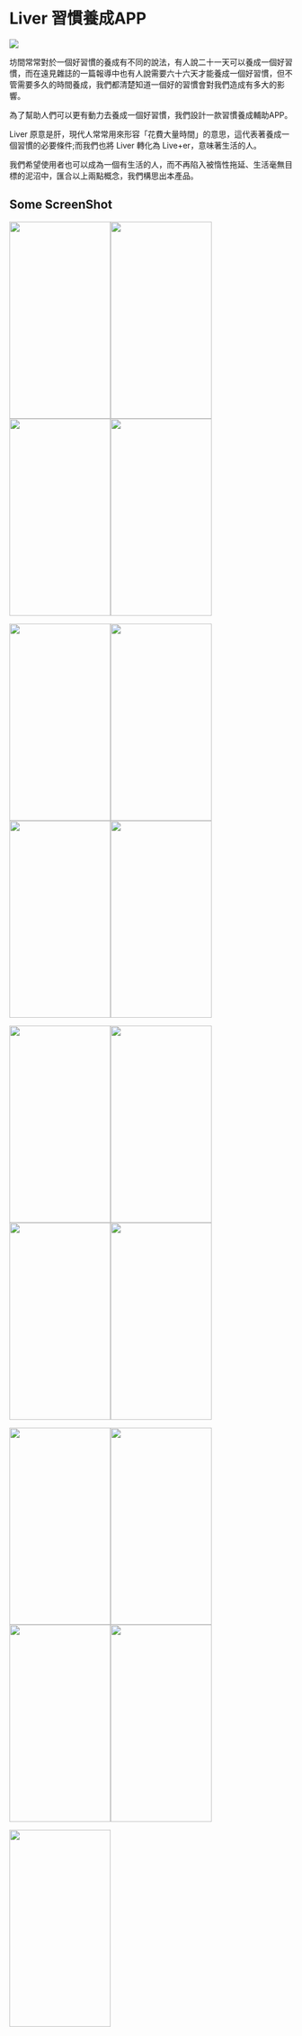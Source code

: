 # Liver 習慣養成APP

![](https://i.imgur.com/syJA1I5.gif)

坊間常常對於一個好習慣的養成有不同的說法，有人說二十一天可以養成一個好習慣，而在遠見雜誌的一篇報導中也有人說需要六十六天才能養成一個好習慣，但不管需要多久的時間養成，我們都清楚知道一個好的習慣會對我們造成有多大的影響。

為了幫助人們可以更有動力去養成一個好習慣，我們設計一款習慣養成輔助APP。

Liver 原意是肝，現代人常常用來形容「花費大量時間」的意思，這代表著養成一個習慣的必要條件;而我們也將 Liver 轉化為 Live+er，意味著生活的人。

我們希望使用者也可以成為一個有生活的人，而不再陷入被惰性拖延、生活毫無目標的泥沼中，匯合以上兩點概念，我們構思出本產品。

## Some ScreenShot

<img src="https://i.imgur.com/K3hInjR.png" width="180" height="350" /><img src="https://i.imgur.com/ABEru5t.png" width="180" height="350" /><img src="https://i.imgur.com/H5nZFF6.png" width="180" height="350" /><img src="https://i.imgur.com/12S1eLB.png" width="180" height="350" />

<img src="https://i.imgur.com/3MuKLff.png" width="180" height="350" /><img src="https://i.imgur.com/V2yxaVX.png" width="180" height="350" /><img src="https://i.imgur.com/seKx94e.png" width="180" height="350" /><img src="https://i.imgur.com/xPfLJGu.png" width="180" height="350" />

<img src="https://i.imgur.com/r0V4DKA.png" width="180" height="350" /><img src="https://i.imgur.com/018u7O7.png" width="180" height="350" /><img src="https://i.imgur.com/FZH16g7.png" width="180" height="350" /><img src="https://i.imgur.com/4ZeZofm.png" width="180" height="350" />

<img src="https://i.imgur.com/G8KHoAe.png" width="180" height="350" /><img src="https://i.imgur.com/ApCNNOh.png" width="180" height="350" /><img src="https://i.imgur.com/UCrDkg0.png" width="180" height="350" /><img src="https://i.imgur.com/ellNIs7.png" width="180" height="350" />

<img src="https://i.imgur.com/yiEPVZl.png" width="180" height="350" />



